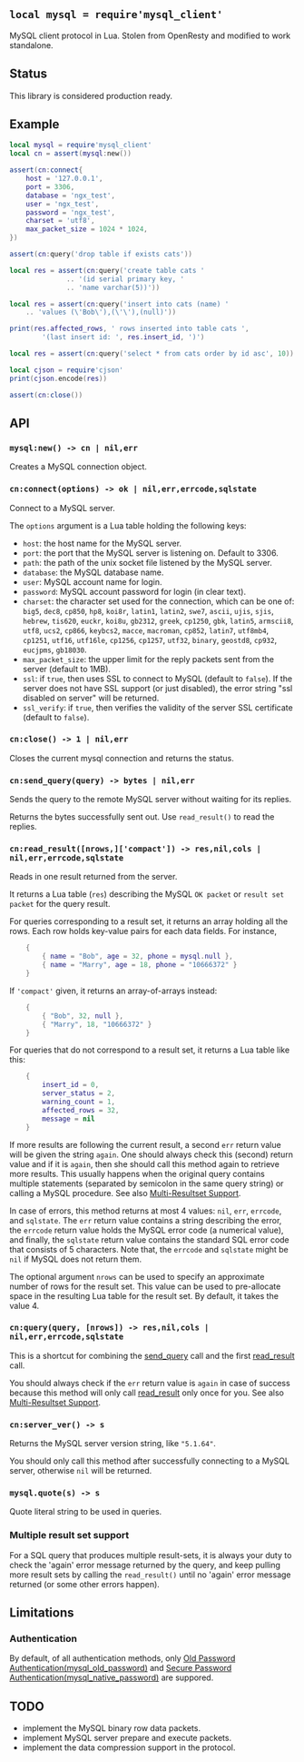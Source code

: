 
## `local mysql = require'mysql_client'`

MySQL client protocol in Lua. Stolen from OpenResty and modified to work standalone.

## Status

This library is considered production ready.

## Example

```lua
local mysql = require'mysql_client'
local cn = assert(mysql:new())

assert(cn:connect{
	host = '127.0.0.1',
	port = 3306,
	database = 'ngx_test',
	user = 'ngx_test',
	password = 'ngx_test',
	charset = 'utf8',
	max_packet_size = 1024 * 1024,
})

assert(cn:query('drop table if exists cats'))

local res = assert(cn:query('create table cats '
			  .. '(id serial primary key, '
			  .. 'name varchar(5))'))

local res = assert(cn:query('insert into cats (name) '
	.. 'values (\'Bob\'),(\'\'),(null)'))

print(res.affected_rows, ' rows inserted into table cats ',
		'(last insert id: ', res.insert_id, ')')

local res = assert(cn:query('select * from cats order by id asc', 10))

local cjson = require'cjson'
print(cjson.encode(res))

assert(cn:close())
```

## API

### `mysql:new() -> cn | nil,err`

Creates a MySQL connection object.

### `cn:connect(options) -> ok | nil,err,errcode,sqlstate`

Connect to a MySQL server.

The `options` argument is a Lua table holding the following keys:

  * `host`: the host name for the MySQL server.
  * `port`: the port that the MySQL server is listening on. Default to 3306.
  * `path`: the path of the unix socket file listened by the MySQL server.
  * `database`: the MySQL database name.
  * `user`: MySQL account name for login.
  * `password`: MySQL account password for login (in clear text).
  * `charset`: the character set used for the connection, which can be one of:
  `big5`, `dec8`, `cp850`, `hp8`, `koi8r`, `latin1`, `latin2`,
  `swe7`, `ascii`, `ujis`, `sjis`, `hebrew`, `tis620`, `euckr`, `koi8u`, `gb2312`, `greek`,
  `cp1250`, `gbk`, `latin5`, `armscii8`, `utf8`, `ucs2`, `cp866`, `keybcs2`, `macce`,
  `macroman`, `cp852`, `latin7`, `utf8mb4`, `cp1251`, `utf16`, `utf16le`, `cp1256`,
  `cp1257`, `utf32`, `binary`, `geostd8`, `cp932`, `eucjpms`, `gb18030`.
  * `max_packet_size`: the upper limit for the reply packets sent from the server (default to 1MB).
  * `ssl`: if `true`, then uses SSL to connect to MySQL (default to `false`).
  If the server does not have SSL support (or just disabled), the error string
  "ssl disabled on server" will be returned.
  * `ssl_verify`: if `true`, then verifies the validity of the server SSL certificate (default to `false`).

### `cn:close() -> 1 | nil,err`

Closes the current mysql connection and returns the status.

### `cn:send_query(query) -> bytes | nil,err`

Sends the query to the remote MySQL server without waiting for its replies.

Returns the bytes successfully sent out. Use `read_result()` to read the replies.

### `cn:read_result([nrows,]['compact']) -> res,nil,cols | nil,err,errcode,sqlstate`

Reads in one result returned from the server.

It returns a Lua table (`res`) describing the MySQL `OK packet`
or `result set packet` for the query result.

For queries corresponding to a result set, it returns an array holding all the rows.
Each row holds key-value pairs for each data fields. For instance,

```lua
    {
        { name = "Bob", age = 32, phone = mysql.null },
        { name = "Marry", age = 18, phone = "10666372" }
    }
```

If `'compact'` given, it returns an array-of-arrays instead:

```lua
    {
        { "Bob", 32, null },
        { "Marry", 18, "10666372" }
    }
```

For queries that do not correspond to a result set, it returns a Lua table like this:

```lua
    {
        insert_id = 0,
        server_status = 2,
        warning_count = 1,
        affected_rows = 32,
        message = nil
    }
```

If more results are following the current result, a second `err` return value
will be given the string `again`. One should always check this (second) return
value and if it is `again`, then she should call this method again to retrieve
more results. This usually happens when the original query contains multiple
statements (separated by semicolon in the same query string) or calling a
MySQL procedure. See also [Multi-Resultset Support](#multi-resultset-support).

In case of errors, this method returns at most 4 values: `nil`, `err`, `errcode`, and `sqlstate`.
The `err` return value contains a string describing the error, the `errcode`
return value holds the MySQL error code (a numerical value), and finally,
the `sqlstate` return value contains the standard SQL error code that consists
of 5 characters. Note that, the `errcode` and `sqlstate` might be `nil`
if MySQL does not return them.

The optional argument `nrows` can be used to specify an approximate number
of rows for the result set. This value can be used to pre-allocate space
in the resulting Lua table for the result set. By default, it takes the value 4.

### `cn:query(query, [nrows]) -> res,nil,cols | nil,err,errcode,sqlstate`

This is a shortcut for combining the [send_query](#send_query) call
and the first [read_result](#read_result) call.

You should always check if the `err` return value  is `again` in case of
success because this method will only call [read_result](#read_result)
only once for you. See also [Multi-Resultset Support](#multi-resultset-support).

### `cn:server_ver() -> s`

Returns the MySQL server version string, like `"5.1.64"`.

You should only call this method after successfully connecting to a MySQL server,
otherwise `nil` will be returned.

### `mysql.quote(s) -> s`

Quote literal string to be used in queries.

### Multiple result set support

For a SQL query that produces multiple result-sets, it is always your duty to
check the 'again' error message returned by the query, and keep pulling more
result sets by calling the `read_result()` until no 'again' error message
returned (or some other errors happen).

## Limitations

### Authentication

By default, of all authentication methods, only
[Old Password Authentication(mysql_old_password)](https://dev.mysql.com/doc/internals/en/old-password-authentication.html)
and [Secure Password Authentication(mysql_native_password)](https://dev.mysql.com/doc/internals/en/secure-password-authentication.html)
are suppored.

## TODO

* implement the MySQL binary row data packets.
* implement MySQL server prepare and execute packets.
* implement the data compression support in the protocol.

